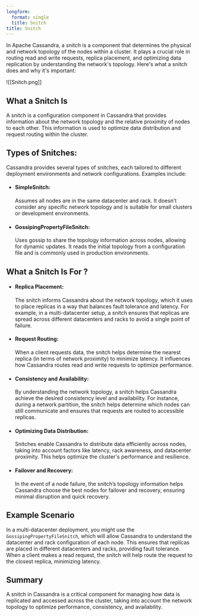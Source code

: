```yaml
---
longform:
  format: single
  title: Snitch
title: Snitch
---
```

In Apache Cassandra, a _snitch_ is a component that determines the physical and network topology of the nodes within a cluster. It plays a crucial role in routing read and write requests, replica placement, and optimizing data replication by understanding the network's topology. Here's what a snitch does and why it's important:

![[Snitch.png]]

## What a Snitch Is

A snitch is a configuration component in Cassandra that provides information about the network topology and the relative proximity of nodes to each other. This information is used to optimize data distribution and request routing within the cluster.

## **Types of Snitches**:

Cassandra provides several types of snitches, each tailored to different deployment environments and network configurations. Examples include:

- #### **SimpleSnitch**: 

	Assumes all nodes are in the same datacenter and rack. It doesn’t consider any specific network topology and is suitable for small clusters or development environments.

 - #### **GossipingPropertyFileSnitch**: 
 
	 Uses gossip to share the topology information across nodes, allowing for dynamic updates. It reads the initial topology from a configuration file and is commonly used in production environments.

## What a Snitch Is For ?

- #### **Replica Placement**:

	The snitch informs Cassandra about the network topology, which it uses to place replicas in a way that balances fault tolerance and latency. For example, in a multi-datacenter setup, a snitch ensures that replicas are spread across different datacenters and racks to avoid a single point of failure.

- #### **Request Routing**:

	When a client requests data, the snitch helps determine the nearest replica (in terms of network proximity) to minimize latency. It influences how Cassandra routes read and write requests to optimize performance.

- #### **Consistency and Availability**:

	By understanding the network topology, a snitch helps Cassandra achieve the desired consistency level and availability. For instance, during a network partition, the snitch helps determine which nodes can still communicate and ensures that requests are routed to accessible replicas.

- #### **Optimizing Data Distribution**:

	Snitches enable Cassandra to distribute data efficiently across nodes, taking into account factors like latency, rack awareness, and datacenter proximity. This helps optimize the cluster's performance and resilience.

- #### **Failover and Recovery**:

	 In the event of a node failure, the snitch’s topology information helps Cassandra choose the best nodes for failover and recovery, ensuring minimal disruption and quick recovery.

##  Example Scenario

In a multi-datacenter deployment, you might use the `GossipingPropertyFileSnitch`, which will allow Cassandra to understand the datacenter and rack configuration of each node. This ensures that replicas are placed in different datacenters and racks, providing fault tolerance. When a client makes a read request, the snitch will help route the request to the closest replica, minimizing latency.

## Summary

A snitch in Cassandra is a critical component for managing how data is replicated and accessed across the cluster, taking into account the network topology to optimize performance, consistency, and availability.
